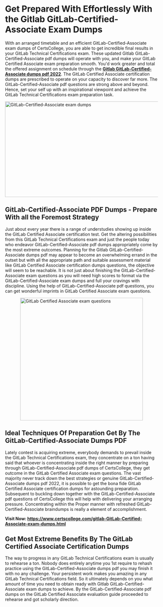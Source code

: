 <h1><strong>Get Prepared With Effortlessly With the Gitlab GitLab-Certified-Associate Exam Dumps&nbsp;</strong></h1>
<p><span style="font-weight: 400;">With an arranged timetable and an efficient  GitLab-Certified-Associate exam dumps of CertsCollege, you are able to get incredible final results in your GitLab Technical Certifications exam. These updated Gitlab GitLab-Certified-Associate pdf dumps will operate with you, and make your GitLab Certified Associate exam preparation smooth. You'd work greater and total the offered assignment on schedule through the <strong><a href="https://www.certscollege.com/gitlab-GitLab-Certified-Associate-exam-dumps.html">Gitlab GitLab-Certified-Associate dumps pdf 2022</a></strong>. The GitLab Certified Associate certification dumps are prescribed to operate on your capacity to discover far more. The  GitLab-Certified-Associate pdf questions are strong above and beyond. Hence, set your self up with an inspirational viewpoint and achieve the GitLab Technical Certifications exam preparation task.&nbsp;</span></p>
<p><span style="font-weight: 400;"><img style="display: block; margin-left: auto; margin-right: auto;" src="https://i.ibb.co/CPDK3ps/Yellow-and-Blue-Initiative-Blog-Banner.png" alt="GitLab-Certified-Associate exam dumps" width="559" height="315" /></span></p>
<h2><strong>GitLab-Certified-Associate PDF Dumps - Prepare With all the Foremost Strategy</strong></h2>
<p><span style="font-weight: 400;">Just about every year there is a range of understudies showing up inside the GitLab Certified Associate certification test. Get the altering possibilities from this GitLab Technical Certifications exam and just the people today who endeavor GitLab-Certified-Associate pdf dumps appropriately come by the most extreme outcomes. Planning for the Gitlab GitLab-Certified-Associate dumps pdf may appear to become an overwhelming errand in the outset but with all the appropriate path and suitable assessment material like GitLab Certified Associate certification dumps questions, the objective will seem to be reachable. It is not just about finishing the GitLab-Certified-Associate exam questions as you will need high scores to format via the GitLab-Certified-Associate exam dumps and full your cravings with discipline. Using the help of GitLab-Certified-Associate pdf questions, you can get wonderful imprints in GitLab Certified Associate exam questions.</span></p>
<p><span style="font-weight: 400;"><a href="https://tinyurl.com/dmnhy97t"><img style="display: block; margin-left: auto; margin-right: auto;" src="https://i.ibb.co/9tMrhdY/Teacher-Appreciation-Invitation.png" alt="GitLab Certified Associate exam questions " width="404" height="404" /></a></span></p>
<h2><strong>Ideal Techniques Of Preparation Get By The GitLab-Certified-Associate Dumps PDF</strong></h2>
<p><span style="font-weight: 400;">Lately contest is acquiring extreme, everybody demands to prevail inside the GitLab Technical Certifications exam, they concentrate on a ton having said that whoever is concentrating inside the right manner by preparing through GitLab-Certified-Associate pdf dumps of CertsCollege, they get outcome in the GitLab Certified Associate exam questions. The vast majority never track down the best strategies or genuine GitLab-Certified-Associate dumps pdf 2022, it is possible to get the bona fide GitLab Certified Associate certification dumps for astounding preparation. Subsequent to buckling down together with the  GitLab-Certified-Associate pdf questions of CertsCollege this will help with delivering your arranging pressure. Concentrating within the Proper manner with refreshed GitLab-Certified-Associate braindumps is really a element of accomplishment.</span></p>
<p><span style="font-weight: 400;"><strong>Visit Now: <a href="https://www.certscollege.com/gitlab-GitLab-Certified-Associate-exam-dumps.html">https://www.certscollege.com/gitlab-GitLab-Certified-Associate-exam-dumps.html</a></strong></span></p>
<h2><strong>Get Most Extreme Benefits By The GitLab Certified Associate Certification Dumps</strong></h2>
<p><span style="font-weight: 400;">The way to progress in any GitLab Technical Certifications exam is usually to rehearse a ton. Nobody does entirely anytime you 1st require to rehash practice using the GitLab-Certified-Associate dumps pdf you may finish it with no any challenge. Your persistent work makes you amazing in any GitLab Technical Certifications field. So it ultimately depends on you what amount of time you need to obtain ready with Gitlab GitLab-Certified-Associate exam dumps to achieve. By the GitLab-Certified-Associate pdf dumps on the GitLab Certified Associate evaluation guide proceeded to rehearse and got scholarly direction.</span></p>
